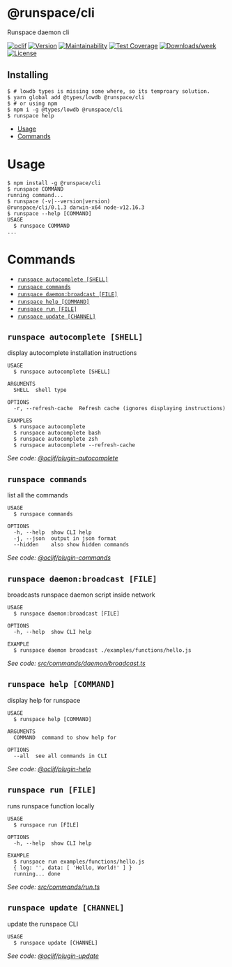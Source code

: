 @runspace/cli
=============

Runspace daemon cli

[![oclif](https://img.shields.io/badge/cli-oclif-brightgreen.svg)](https://oclif.io)
[![Version](https://img.shields.io/npm/v/@runspace/cli.svg)](https://npmjs.org/package/@runspace/cli)
[![Maintainability](https://api.codeclimate.com/v1/badges/12024b4af777d8de8deb/maintainability)](https://codeclimate.com/github/runspacegit/cli/maintainability)
[![Test Coverage](https://api.codeclimate.com/v1/badges/12024b4af777d8de8deb/test_coverage)](https://codeclimate.com/github/runspacegit/cli/test_coverage)
[![Downloads/week](https://img.shields.io/npm/dw/@runspace/cli.svg)](https://npmjs.org/package/@runspace/cli)
[![License](https://img.shields.io/npm/l/@runspace/cli.svg)](https://github.com/runspacegit/cli/blob/master/package.json)

## Installing
```shell
$ # lowdb types is missing some where, so its temproary solution.
$ yarn global add @types/lowdb @runspace/cli
$ # or using npm
$ npm i -g @types/lowdb @runspace/cli
$ runspace help
```

<!-- toc -->
* [Usage](#usage)
* [Commands](#commands)
<!-- tocstop -->
# Usage
<!-- usage -->
```sh-session
$ npm install -g @runspace/cli
$ runspace COMMAND
running command...
$ runspace (-v|--version|version)
@runspace/cli/0.1.3 darwin-x64 node-v12.16.3
$ runspace --help [COMMAND]
USAGE
  $ runspace COMMAND
...
```
<!-- usagestop -->
# Commands
<!-- commands -->
* [`runspace autocomplete [SHELL]`](#runspace-autocomplete-shell)
* [`runspace commands`](#runspace-commands)
* [`runspace daemon:broadcast [FILE]`](#runspace-daemonbroadcast-file)
* [`runspace help [COMMAND]`](#runspace-help-command)
* [`runspace run [FILE]`](#runspace-run-file)
* [`runspace update [CHANNEL]`](#runspace-update-channel)

## `runspace autocomplete [SHELL]`

display autocomplete installation instructions

```
USAGE
  $ runspace autocomplete [SHELL]

ARGUMENTS
  SHELL  shell type

OPTIONS
  -r, --refresh-cache  Refresh cache (ignores displaying instructions)

EXAMPLES
  $ runspace autocomplete
  $ runspace autocomplete bash
  $ runspace autocomplete zsh
  $ runspace autocomplete --refresh-cache
```

_See code: [@oclif/plugin-autocomplete](https://github.com/oclif/plugin-autocomplete/blob/v0.2.0/src/commands/autocomplete/index.ts)_

## `runspace commands`

list all the commands

```
USAGE
  $ runspace commands

OPTIONS
  -h, --help  show CLI help
  -j, --json  output in json format
  --hidden    also show hidden commands
```

_See code: [@oclif/plugin-commands](https://github.com/oclif/plugin-commands/blob/v1.2.3/src/commands/commands.ts)_

## `runspace daemon:broadcast [FILE]`

broadcasts runspace daemon script inside network

```
USAGE
  $ runspace daemon:broadcast [FILE]

OPTIONS
  -h, --help  show CLI help

EXAMPLE
  $ runspace daemon broadcast ./examples/functions/hello.js
```

_See code: [src/commands/daemon/broadcast.ts](https://github.com/runspacegit/cli/blob/v0.1.3/src/commands/daemon/broadcast.ts)_

## `runspace help [COMMAND]`

display help for runspace

```
USAGE
  $ runspace help [COMMAND]

ARGUMENTS
  COMMAND  command to show help for

OPTIONS
  --all  see all commands in CLI
```

_See code: [@oclif/plugin-help](https://github.com/oclif/plugin-help/blob/v3.0.1/src/commands/help.ts)_

## `runspace run [FILE]`

runs runspace function locally

```
USAGE
  $ runspace run [FILE]

OPTIONS
  -h, --help  show CLI help

EXAMPLE
  $ runspace run examples/functions/hello.js
  { log: '', data: [ 'Hello, World!' ] }
  running... done
```

_See code: [src/commands/run.ts](https://github.com/runspacegit/cli/blob/v0.1.3/src/commands/run.ts)_

## `runspace update [CHANNEL]`

update the runspace CLI

```
USAGE
  $ runspace update [CHANNEL]
```

_See code: [@oclif/plugin-update](https://github.com/oclif/plugin-update/blob/v1.3.10/src/commands/update.ts)_
<!-- commandsstop -->
